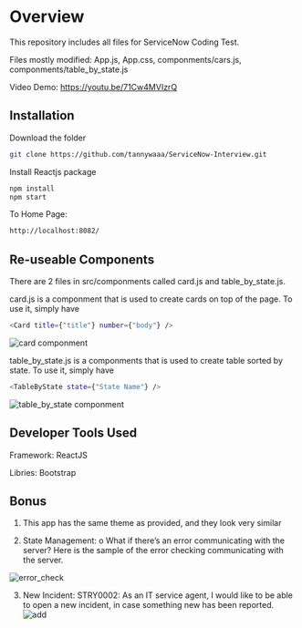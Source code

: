 # Overview

This repository includes all files for ServiceNow Coding Test.

Files mostly modified: App.js, App.css, componments/cars.js, componments/table_by_state.js

Video Demo: https://youtu.be/71Cw4MVIzrQ

## Installation

Download the folder

```bash
git clone https://github.com/tannywaaa/ServiceNow-Interview.git
```
Install Reactjs package

```bash
npm install
npm start
```

To Home Page: 
```bash
http://localhost:8082/
```
## Re-useable Components

There are 2 files in src/componments called card.js and table_by_state.js.

card.js is a componment that is used to create cards on top of the page. To use it, simply have 

```bash
<Card title={"title"} number={"body"} />
```

![card componment](https://user-images.githubusercontent.com/29969808/80443781-debb3600-88c4-11ea-984d-410ff0e3f294.png)

table_by_state.js is a componments that is used to create table sorted by state. To use it, simply have 

```bash
<TableByState state={"State Name"} />
```
![table_by_state componment](https://user-images.githubusercontent.com/29969808/80444109-af58f900-88c5-11ea-82d3-7108950d150f.png)

## Developer Tools Used

Framework: ReactJS

Libries: Bootstrap

## Bonus

1. This app has the same theme as provided, and they look very similar

2. State Management: 
o What if there’s an error communicating with the server?
Here is the sample of the error checking communicating with the server.

![error_check](https://user-images.githubusercontent.com/29969808/80449400-e8986580-88d3-11ea-8acf-e98c82145336.png)

3. New Incident: STRY0002: As an IT service agent, I would like to be able to open a new
incident, in case something new has been reported. 
![add](https://user-images.githubusercontent.com/29969808/80451054-c0ab0100-88d7-11ea-97d3-56cedd65e8b0.png)
